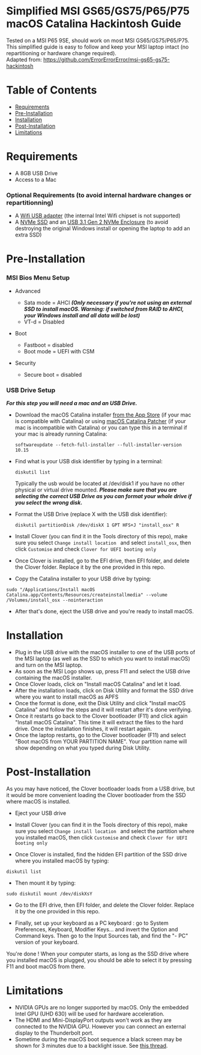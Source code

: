 # Simplified MSI GS65/GS75/P65/P75 macOS Catalina Hackintosh Guide

Tested on a MSI P65 9SE, should work on most MSI GS65/GS75/P65/P75.<br />
This simplified guide is easy to follow and keep your MSI laptop intact (no repartitioning or hardware change required).<br />
Adapted from: https://github.com/ErrorErrorError/msi-gs65-gs75-hackintosh

# Table of Contents
- [Requirements](#requirements)
- [Pre-Installation](#pre-installation)
- [Installation](#installation)
- [Post-Installation](#post-installation)
- [Limitations](#limitations)

# Requirements

* A 8GB USB Drive
* Access to a Mac

### Optional Requirements (to avoid internal hardware changes or repartitionning)
* A [Wifi USB adapter](https://www.amazon.com/TP-Link-wireless-network-Adapter-SoftAP/dp/B008IFXQFU/ref=sr_1_3?keywords=wifi+nano+usb&qid=1571413129&smid=ATVPDKIKX0DER&sr=8-3) (the internal Intel Wifi chipset is not supported)
* A [NVMe SSD](https://www.amazon.com/Crucial-500GB-NAND-NVMe-PCIe/dp/B07J2WBKXF/ref=sr_1_1?crid=1NLB5KFIRPZO7&keywords=crucial%20nvme%20500gb&qid=1570866763&sprefix=crucial%20nvme%2Caps%2C196&sr=8-1&fbclid=IwAR2BiHjkwpVISFMksuNxGdE5NMhXyoCwShJu-M1V8v0hakwt3Jqy2HkoRRE) and an [USB 3.1 Gen 2 NVMe Enclosure](https://www.amazon.com/SSK-Aluminum-Enclosure-Adapter-External/dp/B07MNFH1PX/ref=sr_1_6?keywords=nvme%20enclosure&qid=1570866684&sr=8-6&fbclid=IwAR0rOUbQ7B9KCyt5wrYExYdfmUJ7g3KhkvEm7AjfF6MP1wGsF2MA0Lya5IQ) (to avoid destroying the original Windows install or opening the laptop to add an extra SSD)

# Pre-Installation

### MSI Bios Menu Setup 

* Advanced
  *   Sata mode = AHCI ***(Only necessary if you're not using an external SSD to install macOS. Warning: if switched from RAID to AHCI, your Windows install and all data will be lost)***
  *   VT-d = Disabled
 
* Boot 
  *   Fastboot = disabled
  *   Boot mode = UEFI with CSM

* Security
  *   Secure boot = disabled

### USB Drive Setup

 ***For this step you will need a mac and an USB Drive.***

  * Download the macOS Catalina installer [from the App Store](https://itunes.apple.com/us/app/macos-catalina/id1466841314?ls=1&mt=12) (if your mac is compatible with Catalina) or using [macOS Catalina Patcher](http://dosdude1.com/catalina/) (if your mac is incompatible with Catalina) or you can type this in a terminal if your mac is already running Catalina:
     ``` 
     softwareupdate --fetch-full-installer --full-installer-version 10.15
     ```
      
  * Find what is your USB disk identifier by typing in a terminal:
     ``` 
     diskutil list 
     ``` 
     Typically the usb would be located at /dev/disk1 if you have no other physical or virtual drive mounted. ***Please make sure that you are selecting the correct USB Drive as you can format your whole drive if you select the wrong disk.***
        
  * Format the USB Drive (replace X with the USB disk identifier):
     ```
     diskutil partitionDisk /dev/diskX 1 GPT HFS+J "install_osx" R
     ```
        
  * Install Clover (you can find it in the Tools directory of this repo), make sure you select `Change install location `  and select `install_osx`, then click `Customise` and check `Clover for UEFI booting only`
   
  * Once Clover is installed, go to the EFI drive, then EFI folder, and delete the Clover folder. Replace it by the one provided in this repo.
  
  * Copy the Catalina installer to your USB drive by typing: <br>
   ```
   sudo "/Applications/Install macOS Catalina.app/Contents/Resources/createinstallmedia" --volume  /Volumes/install_osx --nointeraction
   ```
   * After that's done, eject the USB drive and you're ready to install macOS.

# Installation
  * Plug in the USB drive with the macOS installer to one of the USB ports of the MSI laptop (as well as the SSD to which you want to install macOS) and turn on the MSI laptop.
  * As soon as the MSI Logo shows up, press F11 and select the USB drive containing the macOS installer.
  * Once Clover loads, click on "Install macOS Catalina" and let it load.
  * After the installation loads, click on Disk Utility and format the SSD drive where you want to install macOS as APFS
  * Once the format is done, exit the Disk Utility and click "Install macOS Catalina" and follow the steps and it will restart after it's done verifying. 
  * Once it restarts go back to the Clover bootloader (F11) and click again "Install macOS Catalina". This time it will extract the files to the hard drive. Once the installation finishes, it will restart again.
  * Once the laptop restarts, go to the Clover bootloader (F11) and select "Boot macOS from YOUR PARTITION NAME". Your partition name will show depending on what you typed during Disk Utility.

# Post-Installation
As you may have noticed, the Clover bootloader loads from a USB drive, but it would be more convenient loading the Clover bootloader from the SSD where macOS is installed.

  * Eject your USB drive

  * Install Clover (you can find it in the Tools directory of this repo), make sure you select `Change install location `  and select the partition where you installed macOS, then click `Customise` and check `Clover for UEFI booting only`
  
  * Once Clover is installed, find the hidden EFI partition of the SSD drive where you installed macOS by typing:
  ``` 
  diskutil list 
  ``` 
  
  * Then mount it by typing:
  ``` 
  sudo diskutil mount /dev/diskXsY
  ``` 

  * Go to the EFI drive, then EFI folder, and delete the Clover folder. Replace it by the one provided in this repo.
  
  * Finally, set up your keyboard as a PC keyboard : go to System Preferences, Keyboard, Modifier Keys... and invert the Option and Command keys. Then go to the Input Sources tab, and find the "- PC" version of your keyboard.
  
You're done ! When your computer starts, as long as the SSD drive where you installed macOS is plugged, you should be able to select it by pressing F11 and boot macOS from there.

# Limitations

* NVIDIA GPUs are no longer supported by macOS. Only the embedded Intel GPU (UHD 630) will be used for hardware acceleration.
* The HDMI and Mini-DisplayPort outputs won't work as they are connected to the NVIDIA GPU. However you can connect an external display to the Thunderbolt port.
* Sometime during the macOS boot sequence a black screen may be shown for 3 minutes due to a backlight issue. See [this thread](https://www.tonymacx86.com/threads/bug-black-screen-3-minutes-after-booting-coffeelake-uhd-630.261131/).